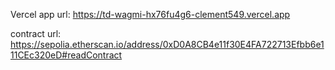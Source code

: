 Vercel app url:
https://td-wagmi-hx76fu4g6-clement549.vercel.app

contract url:
https://sepolia.etherscan.io/address/0xD0A8CB4e11f30E4FA722713Efbb6e111CEc320eD#readContract

